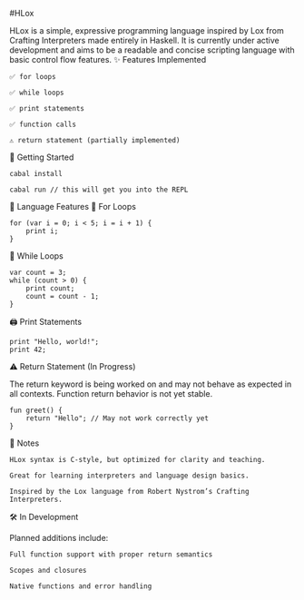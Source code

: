 #HLox

HLox is a simple, expressive programming language inspired by Lox from Crafting Interpreters made entirely in Haskell. It is currently under active development and aims to be a readable and concise scripting language with basic control flow features.
✨ Features Implemented

    ✅ for loops

    ✅ while loops

    ✅ print statements

    ✅ function calls

    ⚠️ return statement (partially implemented)

🚀 Getting Started

```
cabal install

cabal run // this will get you into the REPL
```

🧠 Language Features
🔁 For Loops

```
for (var i = 0; i < 5; i = i + 1) {
    print i;
}
```

🔁 While Loops

```
var count = 3;
while (count > 0) {
    print count;
    count = count - 1;
}
```

🖨️ Print Statements

```
print "Hello, world!";
print 42;
```



⚠️ Return Statement (In Progress)

The return keyword is being worked on and may not behave as expected in all contexts. Function return behavior is not yet stable.

```
fun greet() {
    return "Hello"; // May not work correctly yet
}
```

📌 Notes

    HLox syntax is C-style, but optimized for clarity and teaching.

    Great for learning interpreters and language design basics.

    Inspired by the Lox language from Robert Nystrom’s Crafting Interpreters.

🛠️ In Development

Planned additions include:

    Full function support with proper return semantics

    Scopes and closures

    Native functions and error handling
